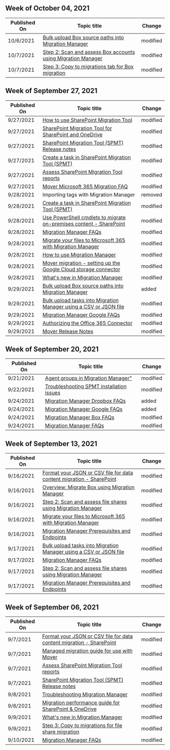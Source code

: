<!-- This file is generated automatically each week. Changes made to this file will be overwritten.-->



## Week of October 04, 2021


| Published On |Topic title | Change |
|------|------------|--------|
| 10/6/2021 | [Bulk upload Box source paths into Migration Manager](/SharepointMigration/mm-box-bulk-upload-source-paths-csv) | modified |
| 10/7/2021 | [Step 2: Scan and assess Box accounts using Migration Manager](/SharepointMigration/mm-box-step2-scan-assess) | modified |
| 10/7/2021 | [Step 3: Copy to migrations tab for Box migration](/SharepointMigration/mm-box-step3-copy-to-migrations) | modified |


## Week of September 27, 2021


| Published On |Topic title | Change |
|------|------------|--------|
| 9/27/2021 | [How to use SharePoint Migration Tool](/SharepointMigration/how-to-use-the-sharepoint-migration-tool) | modified |
| 9/27/2021 | [SharePoint Migration Tool for SharePoint and OneDrive](/SharepointMigration/introducing-the-sharepoint-migration-tool) | modified |
| 9/27/2021 | [SharePoint Migration Tool (SPMT) Release notes](/SharepointMigration/new-and-improved-features-in-the-sharepoint-migration-tool) | modified |
| 9/27/2021 | [Create a task in SharePoint Migration Tool (SPMT)](/SharepointMigration/spmt-create-task) | modified |
| 9/27/2021 | [Assess SharePoint Migration Tool reports](/SharepointMigration/using-the-sharepoint-migration-tool-reports) | modified |
| 9/27/2021 | [Mover Microsoft 365 Migration FAQ](/SharepointMigration/mover-microsoft-365-faq) | modified |
| 9/28/2021 | Importing tags with Migration Manager | removed |
| 9/28/2021 | [Create a task in SharePoint Migration Tool (SPMT)](/SharepointMigration/spmt-create-task) | modified |
| 9/28/2021 | [Use PowerShell cmdlets to migrate on-premises content - SharePoint](/SharepointMigration/upload-on-premises-content-to-sharepoint-online-using-powershell-cmdlets) | modified |
| 9/28/2021 | [Migration Manager FAQs](/SharepointMigration/mm-faqs) | modified |
| 9/28/2021 | [Migrate your files to Microsoft 365 with Migration Manager](/SharepointMigration/mm-get-started) | modified |
| 9/28/2021 | [How to use Migration Manager](/SharepointMigration/mm-how-to-use) | modified |
| 9/28/2021 | [Mover migration - setting up the Google Cloud storage connector](/SharepointMigration/mover-googlecloudstore) | modified |
| 9/28/2021 | [What's new in Migration Manager](/SharepointMigration/mm-whats-new) | modified |
| 9/29/2021 | [Bulk upload Box source paths into Migration Manager](/SharepointMigration/mm-box-bulk-upload-source-paths-csv) | added |
| 9/29/2021 | [Bulk upload tasks into Migration Manager using a CSV or JSON file](/SharepointMigration/mm-bulk-upload-format-csv-json) | modified |
| 9/29/2021 | [Migration Manager Google FAQs](/SharepointMigration/mm-faqs-google) | modified |
| 9/29/2021 | [Authorizing the Office 365 Connector](/SharepointMigration/mover-o365) | modified |
| 9/29/2021 | [Mover Release Notes](/SharepointMigration/mover-release-notes) | modified |


## Week of September 20, 2021


| Published On |Topic title | Change |
|------|------------|--------|
| 9/21/2021 | [Agent groups in Migration Manager"](/SharepointMigration/mm-agent-targeting) | modified |
| 9/22/2021 | [Troubleshooting SPMT installation issues](/SharepointMigration/spmt-install-issues) | modified |
| 9/24/2021 | [Migration Manager Dropbox FAQs](/SharepointMigration/mm-faqs-dropbox) | added |
| 9/24/2021 | [Migration Manager Google FAQs](/SharepointMigration/mm-faqs-google) | added |
| 9/24/2021 | [Migration Manager Box FAQs](/SharepointMigration/mm-faqs-box) | modified |
| 9/24/2021 | [Migration Manager FAQs](/SharepointMigration/mm-faqs) | modified |


## Week of September 13, 2021


| Published On |Topic title | Change |
|------|------------|--------|
| 9/16/2021 | [Format your JSON or CSV file for data content migration - SharePoint](/SharepointMigration/how-to-format-your-csv-file-for-data-content-migration) | modified |
| 9/16/2021 | [Overview: Migrate Box using Migration Manager](/SharepointMigration/mm-box-overview) | modified |
| 9/16/2021 | [Step 2: Scan and assess file shares using Migration Manager](/SharepointMigration/mm-fileshare-scan-assess) | modified |
| 9/16/2021 | [Migrate your files to Microsoft 365 with Migration Manager](/SharepointMigration/mm-get-started) | modified |
| 9/16/2021 | [Migration Manager Prerequisites and Endpoints](/SharepointMigration/mm-prerequisites) | modified |
| 9/17/2021 | [Bulk upload tasks into Migration Manager using a CSV or JSON file](/SharepointMigration/mm-bulk-upload-format-csv-json) | modified |
| 9/17/2021 | [Migration Manager FAQs](/SharepointMigration/mm-faqs) | modified |
| 9/17/2021 | [Step 2: Scan and assess file shares using Migration Manager](/SharepointMigration/mm-fileshare-scan-assess) | modified |
| 9/17/2021 | [Migration Manager Prerequisites and Endpoints](/SharepointMigration/mm-prerequisites) | modified |


## Week of September 06, 2021


| Published On |Topic title | Change |
|------|------------|--------|
| 9/7/2021 | [Format your JSON or CSV file for data content migration - SharePoint](/SharepointMigration/how-to-format-your-csv-file-for-data-content-migration) | modified |
| 9/7/2021 | [Managed migration guide for use with Mover](/SharepointMigration/mover-managed-migration-guide) | modified |
| 9/7/2021 | [Assess SharePoint Migration Tool reports](/SharepointMigration/using-the-sharepoint-migration-tool-reports) | modified |
| 9/7/2021 | [SharePoint Migration Tool (SPMT) Release notes](/SharepointMigration/new-and-improved-features-in-the-sharepoint-migration-tool) | modified |
| 9/8/2021 | [Troubleshooting Migration Manager](/SharepointMigration/mm-troubleshoot) | modified |
| 9/8/2021 | [Migration performance guide for SharePoint & OneDrive](/SharepointMigration/sharepoint-online-and-onedrive-migration-speed) | modified |
| 9/9/2021 | [What's new in Migration Manager](/SharepointMigration/mm-whats-new) | modified |
| 9/9/2021 | [Step 3: Copy to migrations for file share migration](/SharepointMigration/mm-fileshare-copy-to-migrations) | modified |
| 9/10/2021 | [Migration Manager FAQs](/SharepointMigration/mm-faqs) | modified |
